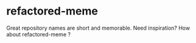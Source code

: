 # refactored-meme
Great repository names are short and memorable. Need inspiration? How about refactored-meme ?
